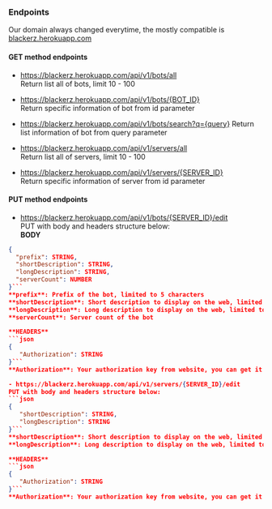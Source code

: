 ### Endpoints  
Our domain always changed everytime, the mostly compatible is [blackerz.herokuapp.com](https://blackerz.herokuapp.com)  

#### GET method endpoints<br>
- https://blackerz.herokuapp.com/api/v1/bots/all  
Return list all of bots, limit 10 - 100  

- https://blackerz.herokuapp.com/api/v1/bots/{BOT_ID}  
Return specific information of bot from id parameter  

- https://blackerz.herokuapp.com/api/v1/bots/search?q={query}
Return list information of bot from query parameter  

- https://blackerz.herokuapp.com/api/v1/servers/all  
Return list all of servers, limit 10 - 100  

- https://blackerz.herokuapp.com/api/v1/servers/{SERVER_ID}  
Return specific information of server from id parameter  

#### PUT method endpoints<br>
- https://blackerz.herokuapp.com/api/v1/bots/{SERVER_ID}/edit  
PUT with body and headers structure below:  
**BODY**  
```json
{
  "prefix": STRING,
  "shortDescription": STRING,
  "longDescription": STRING,
  "serverCount": NUMBER
}```
**prefix**: Prefix of the bot, limited to 5 characters  
**shortDescription**: Short description to display on the web, limited to 120 characters  
**longDescription**: Long description to display on the web, limited to 4000 characters  
**serverCount**: Server count of the bot    

**HEADERS**  
```json
{
   "Authorization": STRING
}```  
**Authorization**: Your authorization key from website, you can get it by visiting your profile  

- https://blackerz.herokuapp.com/api/v1/servers/{SERVER_ID}/edit  
PUT with body and headers structure below:  
```json
{
   "shortDescription": STRING,
   "longDescription": STRING
}```  
**shortDescription**: Short description to display on the web, limited to 120 characters  
**longDescription**: Long description to display on the web, limited to 4000 characters    

**HEADERS**  
```json
{
   "Authorization": STRING
}```  
**Authorization**: Your authorization key from website, you can get it by visiting your profile  
